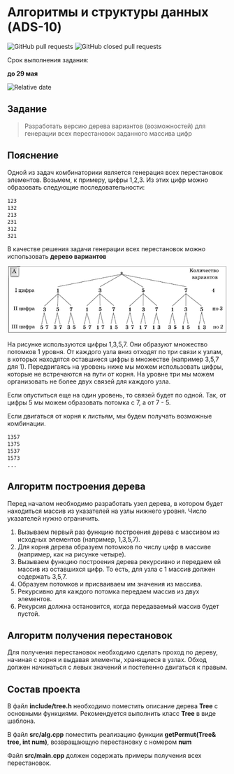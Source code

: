 # Алгоритмы и структуры данных (ADS-10)

![GitHub pull requests](https://img.shields.io/github/issues-pr/NNTU-CS/ADS-10)
![GitHub closed pull requests](https://img.shields.io/github/issues-pr-closed/NNTU-CS/ADS-10)

Срок выполнения задания:

**до 29 мая** 

![Relative date](https://img.shields.io/date/1653253200)

## Задание

> Разработать версию дерева вариантов (возможностей) для генерации всех перестановок заданного массива цифр

## Пояснение

Одной из задач комбинаторики является генерация всех перестановок элементов. Возьмем, к примеру, цифры 1,2,3. Из этих цифр можно образовать следующие последовательности:

```
123
132
213
231
312
321
```

В качестве решения задачи генерации всех перестановок можно использовать **дерево вариантов**

![](images/51.gif)

На рисунке используются цифры 1,3,5,7. Они образуют множество потомков 1 уровня. От каждого узла вниз отходят по три связи к узлам, в которых находятся оставшиеся цифры в множестве (например 3,5,7 для 1). Передвигаясь на уровень ниже мы можем использовать цифры, которые не встречаются на пути от корня. На уровне три мы можем организовать не более двух связей для каждого узла.

Если опуститься еще на один уровень, то связей будет по одной. Так, от цифры 5 мы можем образовать потомка с 7, а от 7 - 5.

Если двигаться от корня к листьям, мы будем получать возможные комбинации. 

```
1357
1375
1537
1573
...
```

## Алгоритм построения дерева

Перед началом необходимо разработать узел дерева, в котором будет находиться массив из указателей на узлы нижнего уровня. Число указателей нужно ограничить.

1. Вызываем первый раз функцию построения дерева с массивом из исходных элементов (например, 1,3,5,7).
1. Для корня дерева образуем потомков по числу цифр в массиве (например, как на рисунке четыре).
1. Вызываем функцию построения дерева рекурсивно и передаем ей массив из оставшихся цифр. То есть, для узла с 1 массив должен содержать 3,5,7. 
1. Образуем потомков и присваиваем им значения из массива.
1. Рекурсивно для каждого потомка передаем массив из двух элементов.
1. Рекурсия должна остановится, когда передаваемый массив будет пустой.

## Алгоритм получения перестановок

Для получения перестановок необходимо сделать проход по дереву, начиная с корня и выдавая элементы, хранящиеся в узлах. Обход должен начинаться с левых значений и постепенно двигаться к правым.

## Состав проекта

В файл **include/tree.h** необходимо поместить описание дерева **Tree** с основными функциями. Рекомендуется выполнить класс **Tree** в виде шаблона.

В файл **src/alg.cpp** поместить реализацию функции **getPermut(Tree& tree, int num)**, возвращающую перестановку с номером **num** 

Файл **src/main.cpp** должен содержать примеры получения всех перестановок.


